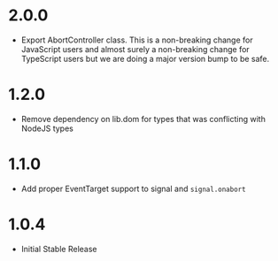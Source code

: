 # 2.0.0

- Export AbortController class. This is a non-breaking change for JavaScript users and almost surely a non-breaking change for TypeScript users but we are doing a major version bump to be safe.

# 1.2.0

- Remove dependency on lib.dom for types that was conflicting with NodeJS types

# 1.1.0

- Add proper EventTarget support to signal and `signal.onabort`

# 1.0.4

- Initial Stable Release
